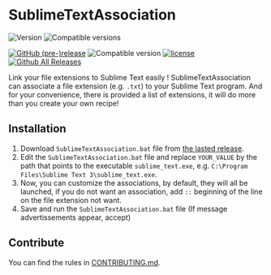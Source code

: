 # SublimeTextAssociation

![Version](http://img.shields.io/badge/Version-pre--release-green.svg?style=flat-square) ![Compatible versions](http://img.shields.io/badge/Windows->=W2000-lightgrey.svg?style=flat-square)

[![GitHub (pre-)release](https://img.shields.io/github/release/glaived/SublimeTextAssociation/all.svg?style=flat-square)]() ![Compatible version](http://img.shields.io/badge/Windows->=W2000-lightgrey.svg?style=flat-square) [![license](https://img.shields.io/github/license/glaived/SublimeTextAssociation.svg?style=flat-square)]() [![Github All Releases](https://img.shields.io/github/downloads/glaived/SublimeTextAssociation/total.svg?style=flat-square)]()

Link your file extensions to Sublime Text easily !
SublimeTextAssociation can associate a file extension (e.g. `.txt`) to your Sublime Text program. And for your convenience, there is provided a list of extensions, it will do more than you create your own recipe!

## Installation

1. Download `SublimeTextAssociation.bat` file from [the lasted release](https://github.com/Glaived/SublimeTextAssociation/releases/latest).
2. Edit the `SublimeTextAssociation.bat` file and replace `YOUR_VALUE` by the path that points to the executable `sublime_text.exe`, e.g. `C:\Program Files\Sublime Text 3\sublime_text.exe`.
3. Now, you can customize the associations, by default, they will all be launched, if you do not want an association, add `::` beginning of the line on the file extension not want.
4. Save and run the `SublimeTextAssociation.bat` file (If message advertissements appear, accept)

## Contribute

You can find the rules in [CONTRIBUTING.md](https://github.com/Glaived/SublimeTextAssociation/blob/master/CONTRIBUTING.md).